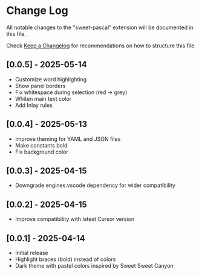 # Change Log

All notable changes to the "sweet-pascal" extension will be documented in this file.

Check [Keep a Changelog](http://keepachangelog.com/) for recommendations on how to structure this file.

## [0.0.5] - 2025-05-14

- Customize word highlighting
- Show panel borders
- Fix whitespace during selection (red → grey)
- Whiten main text color
- Add Inlay rules

## [0.0.4] - 2025-05-13

- Improve theming for YAML and JSON files
- Make constants bold
- Fix background color

## [0.0.3] - 2025-04-15

- Downgrade engines.vscode dependency for wider compatibility

## [0.0.2] - 2025-04-15

- Improve compatibility with latest Cursor version

## [0.0.1] - 2025-04-14

- Initial release
- Highlight braces (bold) instead of colors
- Dark theme with pastel colors inspired by Sweet Sweet Canyon
